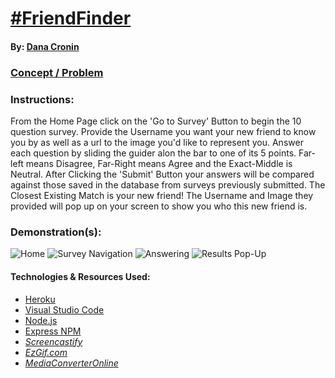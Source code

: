 # [#FriendFinder]( https://still-escarpment-16466.herokuapp.com/)
#### By: [Dana Cronin](decronin.github.io)

### [Concept / Problem](https://github.com/UCF-Coding-Boot-Camp/UCF-LKM-FSF-PT-08-2019-U-C/blob/master/13-express/02-Homework/Instructions/homework_instructions.md)

### Instructions:
From the Home Page click on the 'Go to Survey' Button to begin the 10 question survey. Provide the Username you want your new friend to know you by as well as a url to the image you'd like to represent you. Answer each question by sliding the guider alon the bar to one of its 5 points. Far-left means Disagree, Far-Right means Agree and the Exact-Middle is Neutral. After Clicking the 'Submit' Button your answers will be compared against those saved in the database from surveys previously submitted. The Closest Existing Match is your new friend! The Username and Image they provided will pop up on your screen to show you who this new friend is.

### Demonstration(s):
![Home](media/home.gif)
![Survey Navigation](media/nav.gif)
![Answering](media/answering.gif)
![Results Pop-Up](media/modal.gif)

#### Technologies & Resources Used:
* [Heroku](https://www.heroku.com/home)
* [Visual Studio Code](https://code.visualstudio.com/)
* [Node.js](https://nodejs.org/en/)
* [Express NPM]()
* _[Screencastify](https://www.screencastify.com/)_
* _[EzGif.com](https://ezgif.com/)_
* _[MediaConverterOnline](https://www.mediaconverteronline.com/)_
